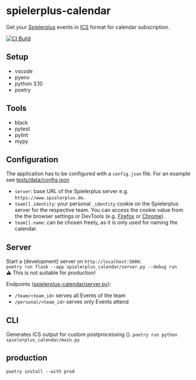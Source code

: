 # spielerplus-calendar

Get your [Spielerplus](https://www.spielerplus.de/) events in [ICS](https://en.wikipedia.org/wiki/ICalendar) format for calendar subscription.

[![CI Build](https://github.com/djbrown/spielerplus-calendar/actions/workflows/ci-build.yml/badge.svg)](https://github.com/djbrown/spielerplus-calendar/actions/workflows/ci-build.yml)

## Setup

* vscode
* pyenv
* python 3.10
* poetry

## Tools

* black
* pytest
* pylint
* mypy

## Configuration

The application has to be configured with a `config.json` file.
For an example see [tests/data/config.json](https://github.com/djbrown/spielerplus-calendar/blob/main/tests/data/config.json)


* `server`: base URL of the Spielerplus server e.g. `https://www.spielerplus.de`.
* `team[].identity`: your personal `_identity` cookie on the Spielerplus server for the respective team. You can access the cookie value from the the browser settings or DevTools (e.g. [Firefox](https://firefox-source-docs.mozilla.org/devtools-user/storage_inspector/index.html) or [Chrome](https://developer.chrome.com/docs/devtools/application/cookies/)).
* `team[].name`: can be chosen freely, as it is only used for naming the calendar.

## Server

Start a (development) server on `http://localhost:5000`:<br/>
`poetry run flask --app spielerplus_calendar/server.py --debug run`<br/>
⚠️ This is not suitable for production!

Endpoints ([spielerplus-calendar/server.py](https://github.com/djbrown/spielerplus-calendar/blob/main/spielerplus-calendar/server.py)):
* `/team/<team_id>` serves all Events of the team
* `/personal/<team_id>` serves only Events attend

## CLI

Generates ICS output for custom postprocessing ().
`poetry run python spielerplus_calendar/main.py`

## production

`poetry install --with prod`

